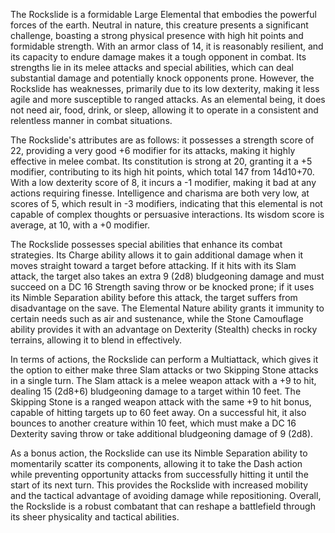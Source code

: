 The Rockslide is a formidable Large Elemental that embodies the powerful forces of the earth. Neutral in nature, this creature presents a significant challenge, boasting a strong physical presence with high hit points and formidable strength. With an armor class of 14, it is reasonably resilient, and its capacity to endure damage makes it a tough opponent in combat. Its strengths lie in its melee attacks and special abilities, which can deal substantial damage and potentially knock opponents prone. However, the Rockslide has weaknesses, primarily due to its low dexterity, making it less agile and more susceptible to ranged attacks. As an elemental being, it does not need air, food, drink, or sleep, allowing it to operate in a consistent and relentless manner in combat situations.

The Rockslide's attributes are as follows: it possesses a strength score of 22, providing a very good +6 modifier for its attacks, making it highly effective in melee combat. Its constitution is strong at 20, granting it a +5 modifier, contributing to its high hit points, which total 147 from 14d10+70. With a low dexterity score of 8, it incurs a -1 modifier, making it bad at any actions requiring finesse. Intelligence and charisma are both very low, at scores of 5, which result in -3 modifiers, indicating that this elemental is not capable of complex thoughts or persuasive interactions. Its wisdom score is average, at 10, with a +0 modifier.

The Rockslide possesses special abilities that enhance its combat strategies. Its Charge ability allows it to gain additional damage when it moves straight toward a target before attacking. If it hits with its Slam attack, the target also takes an extra 9 (2d8) bludgeoning damage and must succeed on a DC 16 Strength saving throw or be knocked prone; if it uses its Nimble Separation ability before this attack, the target suffers from disadvantage on the save. The Elemental Nature ability grants it immunity to certain needs such as air and sustenance, while the Stone Camouflage ability provides it with an advantage on Dexterity (Stealth) checks in rocky terrains, allowing it to blend in effectively.

In terms of actions, the Rockslide can perform a Multiattack, which gives it the option to either make three Slam attacks or two Skipping Stone attacks in a single turn. The Slam attack is a melee weapon attack with a +9 to hit, dealing 15 (2d8+6) bludgeoning damage to a target within 10 feet. The Skipping Stone is a ranged weapon attack with the same +9 to hit bonus, capable of hitting targets up to 60 feet away. On a successful hit, it also bounces to another creature within 10 feet, which must make a DC 16 Dexterity saving throw or take additional bludgeoning damage of 9 (2d8). 

As a bonus action, the Rockslide can use its Nimble Separation ability to momentarily scatter its components, allowing it to take the Dash action while preventing opportunity attacks from successfully hitting it until the start of its next turn. This provides the Rockslide with increased mobility and the tactical advantage of avoiding damage while repositioning. Overall, the Rockslide is a robust combatant that can reshape a battlefield through its sheer physicality and tactical abilities.